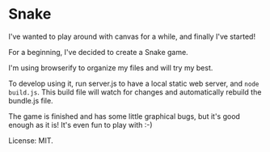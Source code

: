 Snake
===

I've wanted to play around with canvas for a while, and finally I've started!

For a beginning, I've decided to create a Snake game.

I'm using browserify to organize my files and will try my best.

To develop using it, run server.js to have a local static web server,
and `node build.js`. This build file will watch for changes and automatically
rebuild the bundle.js file.

The game is finished and has some little graphical bugs, but it's good enough
as it is! It's even fun to play with :-)

License: MIT.

